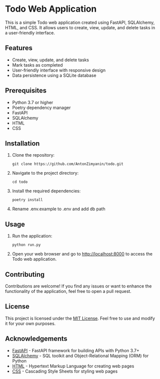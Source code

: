 # Todo Web Application

This is a simple Todo web application created using FastAPI, SQLAlchemy, HTML, and CSS. It allows users to create, view, update, and delete tasks in a user-friendly interface.

## Features

- Create, view, update, and delete tasks
- Mark tasks as completed
- User-friendly interface with responsive design
- Data persistence using a SQLite database

## Prerequisites

- Python 3.7 or higher
- Poetry dependency manager
- FastAPI
- SQLAlchemy
- HTML
- CSS

## Installation

1. Clone the repository:

   ```
   git clone https://github.com/AntonZimyanin/todo.git
   ```

2. Navigate to the project directory:

   ```
   cd todo
   ```

3. Install the required dependencies:

   ```
   poetry install
   ```
4. Rename .env.example to .env and add db path


## Usage


1. Run the application:

   ```
   python run.py
   ```

2. Open your web browser and go to [http://localhost:8000](http://localhost:8000) to access the Todo web application.


## Contributing


Contributions are welcome! If you find any issues or want to enhance the functionality of the application, feel free to open a pull request.

## License


This project is licensed under the [MIT License](LICENSE). Feel free to use and modify it for your own purposes.

## Acknowledgements

- [FastAPI](https://fastapi.tiangolo.com/) - FastAPI framework for building APIs with Python 3.7+
- [SQLAlchemy](https://www.sqlalchemy.org/) - SQL toolkit and Object-Relational Mapping (ORM) for Python
- [HTML](https://www.w3.org/html/) - Hypertext Markup Language for creating web pages
- [CSS](https://www.w3.org/Style/CSS/Overview.en.html) - Cascading Style Sheets for styling web pages
